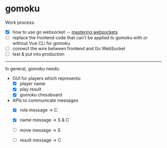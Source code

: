 # gomoku

Work process:

* [x] how to use go websocket -- [mastering websockets](https://programmingpercy.tech/blog/mastering-websockets-with-go/)
* [ ] replace the frontend code that can't be applied to gomoku with or without Vue CLi for gomoku
* [ ] connect the wire between frontend and Go WebSocket
* [ ] test & put into production

---

In general, gomoku needs:
* GUI for players which represents:
    * [x] player name
    * [x] play result
    * [x] gomoku chessboard
* APIs to communicate messages
    * [x] role message -> C
    * [x] name message -> S & C
    * [ ] move message -> S
    * [ ] result message -> C


